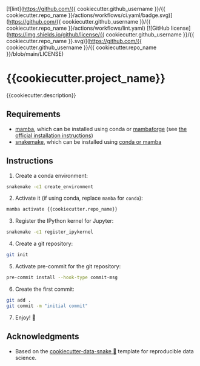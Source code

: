 <!-- prettier-ignore-start -->
[![lint](https://github.com/{{ cookiecutter.github_username }}/{{ cookiecutter.repo_name }}/actions/workflows/ci.yaml/badge.svg)](https://github.com/{{ cookiecutter.github_username }}/{{ cookiecutter.repo_name }}/actions/workflows/lint.yaml)
[![GitHub license](https://img.shields.io/github/license/{{ cookiecutter.github_username }}/{{ cookiecutter.repo_name }}.svg)](https://github.com/{{ cookiecutter.github_username }}/{{ cookiecutter.repo_name }}/blob/main/LICENSE)
<!-- prettier-ignore-end -->

# {{cookiecutter.project_name}}

{{cookiecutter.description}}

## Requirements

- [mamba](https://github.com/mamba-org/mamba), which can be installed using conda or [mambaforge](https://github.com/conda-forge/miniforge#mambaforge) (see [the official installation instructions](https://github.com/mamba-org/mamba#installation))
- [snakemake](https://snakemake.github.io), which can be installed using [conda or mamba](https://snakemake.readthedocs.io/en/stable/getting_started/installation.html)

## Instructions

1. Create a conda environment:

```bash
snakemake -c1 create_environment
```

2. Activate it (if using conda, replace `mamba` for `conda`):

```bash
mamba activate {{cookiecutter.repo_name}}
```

3. Register the IPython kernel for Jupyter:

```bash
snakemake -c1 register_ipykernel
```

4. Create a git repository:

```bash
git init
```

5. Activate pre-commit for the git repository:

```bash
pre-commit install --hook-type commit-msg
```

6. Create the first commit:

```bash
git add .
git commit -m "initial commit"
```

7. Enjoy! :rocket:

## Acknowledgments

- Based on the [cookiecutter-data-snake :snake:](https://github.com/martibosch/cookiecutter-data-snake) template for reproducible data science.
